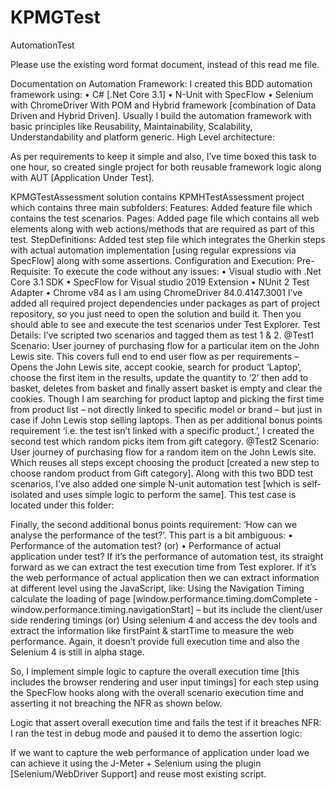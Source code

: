 # KPMGTest
AutomationTest

Please use the existing word format document, instead of this read me file.

Documentation on Automation Framework:
I created this BDD automation framework using:
•	C# [.Net Core 3.1]
•	N-Unit with SpecFlow
•	Selenium with ChromeDriver
With POM and Hybrid framework [combination of Data Driven and Hybrid Driven].
Usually I build the automation framework with basic principles like Reusability, Maintainability, Scalability, Understandability and platform generic. High Level architecture:
 
As per requirements to keep it simple and also, I’ve time boxed this task to one hour, so created single project for both reusable framework logic along with AUT [Application Under Test].
 
KPMGTestAssessment solution contains KPMHTestAssessment project which contains three main subfolders:
Features: Added feature file which contains the test scenarios.
Pages: Added page file which contains all web elements along with web actions/methods that are required as part of this test.
StepDefinitions: Added test step file which integrates the Gherkin steps with actual automation implementation [using regular expressions via SpecFlow] along with some assertions. 
Configuration and Execution:
Pre-Requisite: To execute the code without any issues:
•	Visual studio with .Net Core 3.1 SDK
•	SpecFlow for Visual studio 2019 Extension
•	NUnit 2 Test Adapter
•	Chrome v84 as I am using ChromeDriver 84.0.4147.3001
I’ve added all required project dependencies under packages as part of project repository, so you just need to open the solution and build it. Then you should able to see and execute the test scenarios under Test Explorer.
Test Details:
I’ve scripted two scenarios and tagged them as test 1 & 2.
@Test1
Scenario: User journey of purchasing flow for a particular item on the John Lewis site.
This covers full end to end user flow as per requirements – Opens the John Lewis site, accept cookie, search for product ‘Laptop’, choose the first item in the results, update the quantity to ‘2’ then add to basket, deletes from basket and finally assert basket is empty and clear the cookies.
Though I am searching for product laptop and picking the first time from product list – not directly linked to specific model or brand – but just in case if John Lewis stop selling laptops.
Then as per additional bonus points requirement ‘i.e. the test isn’t linked with a specific product.’, I created the second test which random picks item from gift category. 
@Test2
Scenario: User journey of purchasing flow for a random item on the John Lewis site.
Which reuses all steps except choosing the product [created a new step to choose random product from Gift category].
Along with this two BDD test scenarios, I’ve also added one simple N-unit automation test [which is self-isolated and uses simple logic to perform the same]. This test case is located under this folder:
 
Finally, the second additional bonus points requirement: ‘How can we analyse the performance of the test?’. This part is a bit ambiguous:
•	Performance of the automation test? (or)
•	Performance of actual application under test?
If it’s the performance of automation test, its straight forward as we can extract the test execution time from Test explorer. 
If it’s the web performance of actual application then we can extract information at different level using the JavaScript, like: Using the Navigation Timing calculate the loading of page [window.performance.timing.domComplete - window.performance.timing.navigationStart] – but its include the client/user side rendering timings 
(or)
Using selenium 4 and access the dev tools and extract the information like firstPaint & startTime to measure the web performance. Again, it doesn’t provide full execution time and also the Selenium 4 is still in alpha stage. 

So, I implement simple logic to capture the overall execution time [this includes the browser rendering and user input timings] for each step using the SpecFlow hooks along with the overall scenario execution time and asserting it not breaching the NFR as shown below.
 
Logic that assert overall execution time and fails the test if it breaches NFR:
I ran the test in debug mode and paused it to demo the assertion logic:
 
If we want to capture the web performance of application under load we can achieve it using the J-Meter + Selenium using the plugin [Selenium/WebDriver Support] and reuse most existing script.
